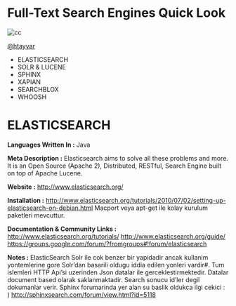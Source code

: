 Full-Text Search Engines Quick Look
======================
![cc](http://i.creativecommons.org/l/by-nc/3.0/88x31.png) 

[@htayyar](http://twitter.com/htayyar)


 - ELASTICSEARCH
 - SOLR & LUCENE
 - SPHINX
 - XAPIAN
 - SEARCHBLOX
 - WHOOSH


ELASTICSEARCH
============

**Languages Written In :** 
Java

**Meta Description :**
Elasticsearch aims to solve all these problems and more. It is an Open Source (Apache 2), Distributed, RESTful, Search Engine built on top of Apache Lucene.

**Website :**
http://www.elasticsearch.org/

**Installation :** http://www.elasticsearch.org/tutorials/2010/07/02/setting-up-elasticsearch-on-debian.html 
Macport veya apt-get ile kolay kurulum paketleri mevcuttur.

**Documentation & Community Links :**  
http://www.elasticsearch.org/tutorials/
http://www.elasticsearch.org/guide/ 
https://groups.google.com/forum/?fromgroups#!forum/elasticsearch 

**Notes :** ElasticSearch Solr ile cok benzer bir yapidadir ancak kullanim yontemlerine gore Solr’dan basarili oldugu iddia edilen yonleri vardir#. Tum islemleri HTTP Api’si uzerinden Json datalar ile gerceklestirmektedir. Datalar document based olarak saklanmaktadir. Search sonucu  id’ler degil dokumanlar verir.
Sphinx forumarinda yer alan su baslik oldukca ilgi cekici : ) http://sphinxsearch.com/forum/view.html?id=5118 

